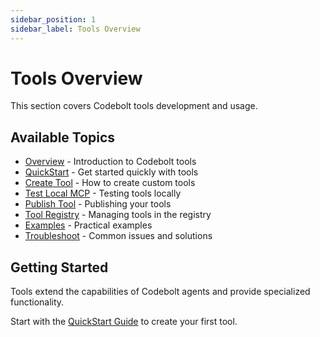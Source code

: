 ```yaml
---
sidebar_position: 1
sidebar_label: Tools Overview
---
```


# Tools Overview

This section covers Codebolt tools development and usage.

## Available Topics

- [Overview](./overview.md) - Introduction to Codebolt tools
- [QuickStart](./quickstart.md) - Get started quickly with tools
- [Create Tool](./create_tool.md) - How to create custom tools
- [Test Local MCP](./testlocalmcp.md) - Testing tools locally
- [Publish Tool](./publish_tool.md) - Publishing your tools
- [Tool Registry](./tool_registry.md) - Managing tools in the registry
- [Examples](./examples.md) - Practical examples
- [Troubleshoot](./troubleshoot.md) - Common issues and solutions

## Getting Started

Tools extend the capabilities of Codebolt agents and provide specialized functionality.

Start with the [QuickStart Guide](./quickstart.md) to create your first tool. 